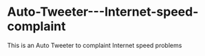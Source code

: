 # Auto-Tweeter---Internet-speed-complaint
This is an Auto Tweeter to complaint Internet speed problems
